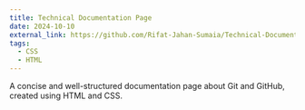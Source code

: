```yaml
---
title: Technical Documentation Page
date: 2024-10-10
external_link: https://github.com/Rifat-Jahan-Sumaia/Technical-Documentation-Page
tags:
  - CSS
  - HTML
---
```


A concise and well-structured documentation page about Git and GitHub, created using HTML and CSS.

<!--more-->
